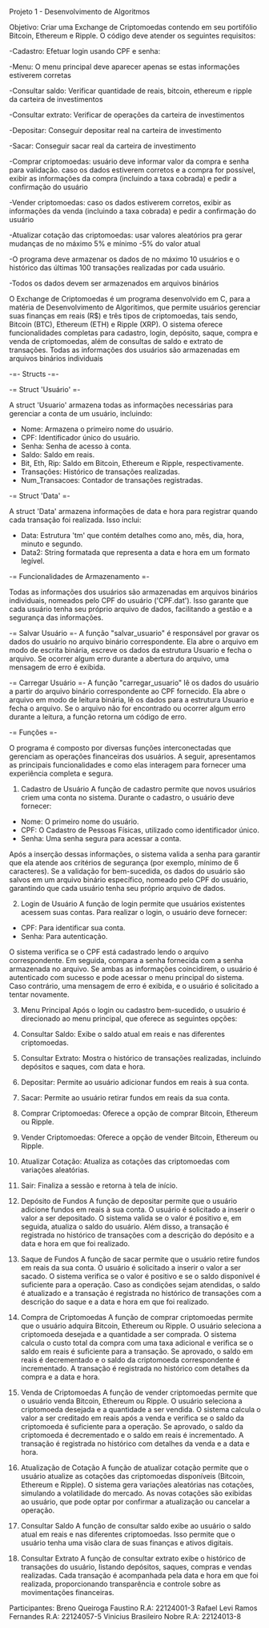 Projeto 1 - Desenvolvimento de Algoritmos

Objetivo: Criar uma Exchange de Criptomoedas contendo em seu portifólio Bitcoin, Ethereum e Ripple. O código deve atender os seguintes requisitos:

-Cadastro: Efetuar login​ usando CPF e senha:

-Menu: O menu principal deve aparecer apenas se estas informações estiverem corretas

-Consultar saldo: Verificar quantidade de reais, bitcoin, ethereum e ripple da carteira de investimentos​

-Consultar extrato: Verificar de operações da carteira de investimentos​

-Depositar: Conseguir depositar real na carteira de investimento​

-Sacar: Conseguir sacar real da carteira de investimento​

-Comprar criptomoedas: usuário deve informar valor da compra e senha para validação. caso os dados estiverem corretos e a compra for possível, exibir as informações da compra (incluindo a taxa cobrada) e pedir a confirmação do usuário

-Vender criptomoedas: caso os dados estiverem corretos, exibir as informações da venda (incluindo a taxa cobrada) e pedir a confirmação do usuário

-Atualizar cotação das criptomoedas: usar valores aleatórios pra gerar mudanças de no máximo 5% e mínimo -5% do valor atual

-O programa deve armazenar os dados de no máximo 10 usuários e o histórico das últimas 100 transações realizadas por cada usuário.

-Todos os dados devem ser armazenados em arquivos binários

O Exchange de Criptomoedas é um programa desenvolvido em C, para a matéria de Desenvolvimento de Algoritimos, que permite usuários gerenciar suas finanças em reais (R$) e três tipos de criptomoedas, tais sendo, Bitcoin (BTC), Ethereum (ETH) e Ripple (XRP). O sistema oferece funcionalidades completas para cadastro, login, depósito, saque, compra e venda de criptomoedas, além de consultas de saldo e extrato de transações. Todas as informações dos usuários são armazenadas em arquivos binários individuais

-=- Structs -=-

-= Struct 'Usuário' =-

A struct 'Usuario' armazena todas as informações necessárias para gerenciar a conta de um usuário, incluindo:
- Nome: Armazena o primeiro nome do usuário.
- CPF: Identificador único do usuário.
- Senha: Senha de acesso à conta.
- Saldo: Saldo em reais.
- Bit, Eth, Rip: Saldo em Bitcoin, Ethereum e Ripple, respectivamente.
- Transações: Histórico de transações realizadas.
- Num_Transacoes: Contador de transações registradas.

-= Struct 'Data' =-

A struct 'Data' armazena informações de data e hora para registrar quando cada transação foi realizada. Isso inclui:
- Data: Estrutura 'tm' que contém detalhes como ano, mês, dia, hora, minuto e segundo.
- Data2: String formatada que representa a data e hora em um formato legível.

-= Funcionalidades de Armazenamento =-

Todas as informações dos usuários são armazenadas em arquivos binários individuais, nomeados pelo CPF do usuário ('CPF.dat'). Isso garante que cada usuário tenha seu próprio arquivo de dados, facilitando a gestão e a segurança das informações.

-= Salvar Usuário =-
A função "salvar_usuario" é responsável por gravar os dados do usuário no arquivo binário correspondente. Ela abre o arquivo em modo de escrita binária, escreve os dados da estrutura Usuario e fecha o arquivo. Se ocorrer algum erro durante a abertura do arquivo, uma mensagem de erro é exibida.

-= Carregar Usuário =-
A função "carregar_usuario" lê os dados do usuário a partir do arquivo binário correspondente ao CPF fornecido. Ela abre o arquivo em modo de leitura binária, lê os dados para a estrutura Usuario e fecha o arquivo. Se o arquivo não for encontrado ou ocorrer algum erro durante a leitura, a função retorna um código de erro.

-= Funções =-

O programa é composto por diversas funções interconectadas que gerenciam as operações financeiras dos usuários. A seguir, apresentamos as principais funcionalidades e como elas interagem para fornecer uma experiência completa e segura.

1. Cadastro de Usuário
A função de cadastro permite que novos usuários criem uma conta no sistema. Durante o cadastro, o usuário deve fornecer:

- Nome: O primeiro nome do usuário.
- CPF: O Cadastro de Pessoas Físicas, utilizado como identificador único.
- Senha: Uma senha segura para acessar a conta.

Após a inserção dessas informações, o sistema valida a senha para garantir que ela atende aos critérios de segurança (por exemplo, mínimo de 6 caracteres). Se a validação for bem-sucedida, os dados do usuário são salvos em um arquivo binário específico, nomeado pelo CPF do usuário, garantindo que cada usuário tenha seu próprio arquivo de dados.

2. Login de Usuário
A função de login permite que usuários existentes acessem suas contas. Para realizar o login, o usuário deve fornecer:

- CPF: Para identificar sua conta.
- Senha: Para autenticação.

O sistema verifica se o CPF está cadastrado lendo o arquivo correspondente. Em seguida, compara a senha fornecida com a senha armazenada no arquivo. Se ambas as informações coincidirem, o usuário é autenticado com sucesso e pode acessar o menu principal do sistema. Caso contrário, uma mensagem de erro é exibida, e o usuário é solicitado a tentar novamente.

3. Menu Principal 
Após o login ou cadastro bem-sucedido, o usuário é direcionado ao menu principal, que oferece as seguintes opções:

1. Consultar Saldo: Exibe o saldo atual em reais e nas diferentes criptomoedas.
2. Consultar Extrato: Mostra o histórico de transações realizadas, incluindo depósitos e saques, com data e hora.
3. Depositar: Permite ao usuário adicionar fundos em reais à sua conta.
4. Sacar: Permite ao usuário retirar fundos em reais da sua conta.
5. Comprar Criptomoedas: Oferece a opção de comprar Bitcoin, Ethereum ou Ripple.
6. Vender Criptomoedas: Oferece a opção de vender Bitcoin, Ethereum ou Ripple.
7. Atualizar Cotação: Atualiza as cotações das criptomoedas com variações aleatórias.
8. Sair: Finaliza a sessão e retorna à tela de início.

4. Depósito de Fundos
A função de depositar permite que o usuário adicione fundos em reais à sua conta. O usuário é solicitado a inserir o valor a ser depositado. O sistema valida se o valor é positivo e, em seguida, atualiza o saldo do usuário. Além disso, a transação é registrada no histórico de transações com a descrição do depósito e a data e hora em que foi realizado.

5. Saque de Fundos
A função de sacar permite que o usuário retire fundos em reais da sua conta. O usuário é solicitado a inserir o valor a ser sacado. O sistema verifica se o valor é positivo e se o saldo disponível é suficiente para a operação. Caso as condições sejam atendidas, o saldo é atualizado e a transação é registrada no histórico de transações com a descrição do saque e a data e hora em que foi realizado.

6. Compra de Criptomoedas
A função de comprar criptomoedas permite que o usuário adquira Bitcoin, Ethereum ou Ripple. O usuário seleciona a criptomoeda desejada e a quantidade a ser comprada. O sistema calcula o custo total da compra com uma taxa adicional e verifica se o saldo em reais é suficiente para a transação. Se aprovado, o saldo em reais é decrementado e o saldo da criptomoeda correspondente é incrementado. A transação é registrada no histórico com detalhes da compra e a data e hora.

7. Venda de Criptomoedas
A função de vender criptomoedas permite que o usuário venda Bitcoin, Ethereum ou Ripple. O usuário seleciona a criptomoeda desejada e a quantidade a ser vendida. O sistema calcula o valor a ser creditado em reais após a venda e verifica se o saldo da criptomoeda é suficiente para a operação. Se aprovado, o saldo da criptomoeda é decrementado e o saldo em reais é incrementado. A transação é registrada no histórico com detalhes da venda e a data e hora.

8. Atualização de Cotação
A função de atualizar cotação permite que o usuário atualize as cotações das criptomoedas disponíveis (Bitcoin, Ethereum e Ripple). O sistema gera variações aleatórias nas cotações, simulando a volatilidade do mercado. As novas cotações são exibidas ao usuário, que pode optar por confirmar a atualização ou cancelar a operação.

9. Consultar Saldo
A função de consultar saldo exibe ao usuário o saldo atual em reais e nas diferentes criptomoedas. Isso permite que o usuário tenha uma visão clara de suas finanças e ativos digitais.

10. Consultar Extrato
A função de consultar extrato exibe o histórico de transações do usuário, listando depósitos, saques, compras e vendas realizadas. Cada transação é acompanhada pela data e hora em que foi realizada, proporcionando transparência e controle sobre as movimentações financeiras.

Participantes:
Breno Queiroga Faustino R.A: 22124001-3
Rafael Levi Ramos Fernandes R.A: 22124057-5
Vinicius Brasileiro Nobre R.A: 22124013-8
